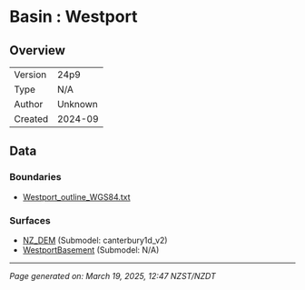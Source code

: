 # Basin : Westport

## Overview
|         |                     |
|---------|---------------------|
| Version | 24p9           |
| Type    | N/A        |
| Author  | Unknown            |
| Created | 2024-09           |


## Data
### Boundaries
- [Westport_outline_WGS84.txt](../../velocity_modelling/Data/STUDENTS_BASINS/Westport_outline_WGS84.txt)

### Surfaces
- [NZ_DEM](../../velocity_modelling/Data/DEM/NZ_DEM_HD.in) (Submodel: canterbury1d_v2)
- [WestportBasement](../../velocity_modelling/Data/STUDENTS_BASINS/Westport_surface_WGS84.txt) (Submodel: N/A)

---
*Page generated on: March 19, 2025, 12:47 NZST/NZDT*
